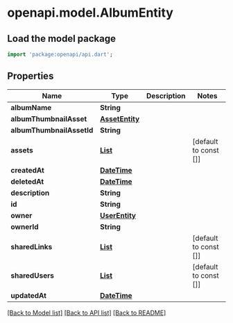 # openapi.model.AlbumEntity

## Load the model package
```dart
import 'package:openapi/api.dart';
```

## Properties
Name | Type | Description | Notes
------------ | ------------- | ------------- | -------------
**albumName** | **String** |  | 
**albumThumbnailAsset** | [**AssetEntity**](AssetEntity.md) |  | 
**albumThumbnailAssetId** | **String** |  | 
**assets** | [**List<AssetEntity>**](AssetEntity.md) |  | [default to const []]
**createdAt** | [**DateTime**](DateTime.md) |  | 
**deletedAt** | [**DateTime**](DateTime.md) |  | 
**description** | **String** |  | 
**id** | **String** |  | 
**owner** | [**UserEntity**](UserEntity.md) |  | 
**ownerId** | **String** |  | 
**sharedLinks** | [**List<SharedLinkEntity>**](SharedLinkEntity.md) |  | [default to const []]
**sharedUsers** | [**List<UserEntity>**](UserEntity.md) |  | [default to const []]
**updatedAt** | [**DateTime**](DateTime.md) |  | 

[[Back to Model list]](../README.md#documentation-for-models) [[Back to API list]](../README.md#documentation-for-api-endpoints) [[Back to README]](../README.md)


